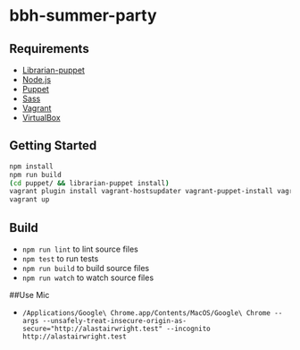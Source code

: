 # bbh-summer-party

## Requirements
- [Librarian-puppet](https://github.com/voxpupuli/librarian-puppet)
- [Node.js](https://nodejs.org/en/)
- [Puppet](https://puppet.com/)
- [Sass](http://sass-lang.com/)
- [Vagrant](https://www.vagrantup.com/)
- [VirtualBox](https://www.virtualbox.org/)

## Getting Started
```sh
npm install
npm run build
(cd puppet/ && librarian-puppet install)
vagrant plugin install vagrant-hostsupdater vagrant-puppet-install vagrant-vbguest
vagrant up
```

## Build
- `npm run lint` to lint source files
- `npm test` to run tests
- `npm run build` to build source files
- `npm run watch` to watch source files


##Use Mic
- `/Applications/Google\ Chrome.app/Contents/MacOS/Google\ Chrome --args --unsafely-treat-insecure-origin-as-secure="http://alastairwright.test" --incognito http://alastairwright.test`
